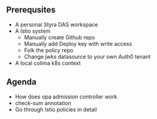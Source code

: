 ## Prerequsites
- A personal Styra DAS workspace
- A Istio system
	- Manually create  Github repo
	- Manually add Deploy key with write access
	- Folk the policy repo
	- Change jwks datasource to your own Auth0 tenant
- A local colima k8s context

## Agenda
- How does opa admission controller work
- check-sum annotation
- Go through Istio policies in detail